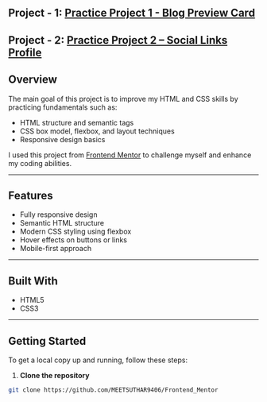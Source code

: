 ## Project - 1: [Practice Project 1 - Blog Preview Card](https://github.com/MEETSUTHAR9406/Frontend_Mentor/tree/main/Practice-Project-1/blog-preview-card-main)
## Project - 2: [Practice Project 2 – Social Links Profile](https://github.com/MEETSUTHAR9406/Frontend_Mentor/tree/main/Practice-Project-2/social-links-profile-main)

## Overview 
The main goal of this project is to improve my HTML and CSS skills by practicing fundamentals such as:
- HTML structure and semantic tags  
- CSS box model, flexbox, and layout techniques  
- Responsive design basics  

I used this project from [Frontend Mentor](https://www.frontendmentor.io) to challenge myself and enhance my coding abilities.

---

## Features
- Fully responsive design
- Semantic HTML structure
- Modern CSS styling using flexbox
- Hover effects on buttons or links
- Mobile-first approach

---

## Built With
- HTML5
- CSS3

---

## Getting Started
To get a local copy up and running, follow these steps:

1. **Clone the repository**
```bash
git clone https://github.com/MEETSUTHAR9406/Frontend_Mentor
